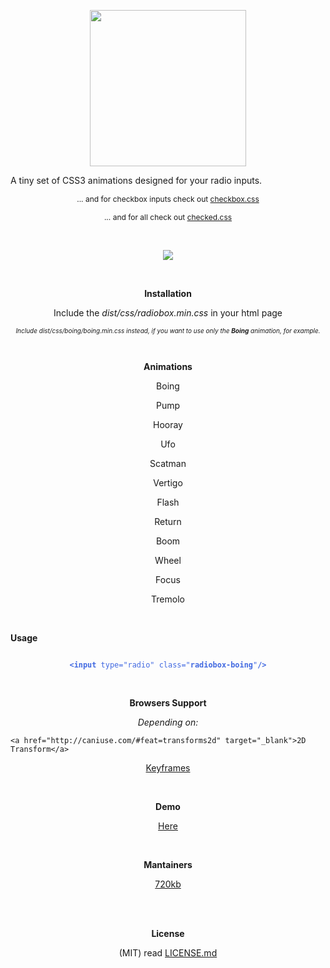 <p align="center">
<img src="http://i.imgur.com/RMT4UHE.png" width="250"/>
</p>
<p align="center" style="text-align:center">

A tiny set of CSS3 animations designed for your radio inputs.

</p>
<p align="center">
	<sub style="font-size:12px;">
	... and for checkbox inputs check out <a style="font-size:12px;" href="https://github.com/720kb/checkbox.css">checkbox.css</a>
	</sub>
	</p>
	<p align="center">
	<sub style="font-size:12px;">
	... and for all check out <a style="font-size:12px;" href="https://github.com/720kb/checked.css">checked.css</a>
	</sub>
</p>
</br>
<p align="center" style="text-align:center">
<a href="https://gitter.im/720kb/?utm_source=badge&utm_medium=badge&utm_campaign=pr-badge&utm_content=badge" target="_blank">
<img src="https://badges.gitter.im/Join%20Chat.svg"/>
</a>
</p>
<br/>
<p align="center" style="text-align:center">
<b>Installation</b>
</p>
<p align="center" style="text-align:center">
Include the <i>dist/css/radiobox.min.css</i> in your html page
</p>
<p align="center" style="font-size:12px;">
<sub><i>Include dist/css/boing/boing.min.css instead, if you want to use only the <b>Boing</b> animation, for example.</i></sub>
</p>
<br/>
<p align="center" style="text-align:center">
<b>Animations</b>
</p>

<p align="center" style="text-align:center">
Boing
</p>

<p align="center" style="text-align:center">
Pump
</p>

<p align="center" style="text-align:center">
Hooray
</p>

<p align="center" style="text-align:center">
Ufo
</p>

<p align="center" style="text-align:center">
Scatman
</p>

<p align="center" style="text-align:center">
Vertigo
</p>

<p align="center" style="text-align:center">
Flash
</p>

<p align="center" style="text-align:center">
Return
</p>

<p align="center" style="text-align:center">
Boom
</p>

<p align="center" style="text-align:center">
Wheel
</p>

<p align="center" style="text-align:center">
Focus
</p>

<p align="center" style="text-align:center">
Tremolo
</p>

<br/>
<p align="center" style="text-align:center">

<b>Usage</b>

</p>

<p align="center" style="text-align:center">

<code style="color:royalblue">
<b>&#x3C;input</b> type="radio" class="<b>radiobox-boing</b>"<b>/&#x3E;</b>
</code>

</p>

<br/>
<p align="center" style="text-align:center">
<b>Browsers Support</b>
</p>
<p align="center" style="text-align:center">
<i>Depending on:</i>
</p>
<p align="center" style="text-align:center">

    <a href="http://caniuse.com/#feat=transforms2d" target="_blank">2D Transform</a>
 </p>
 <p align="center" style="text-align:center">   
    <a href="http://caniuse.com/#feat=css-animation" target="_blank">Keyframes</a>

</p>

<br/>
<p align="center" style="text-align:center">
<b>Demo</b>
</p>
<p align="center" style="text-align:center">
<a href="https://720kb.github.io/radiobox.css">Here</a>
</p>
<br/>

<p align="center" style="text-align:center">
<b>Mantainers</b>
</p>
<p align="center" style="text-align:center">
<a href="http://720kb.net">720kb</a>
</p>
<br/>
<p align="center" style="text-align:center">
<br/>
<b>License</b>
</p>

<p align="center" style="text-align:center">
(MIT) read <a href="https://github.com/720kb//blob/gh-pages/LICENSE.md">LICENSE.md</a>
</p>
